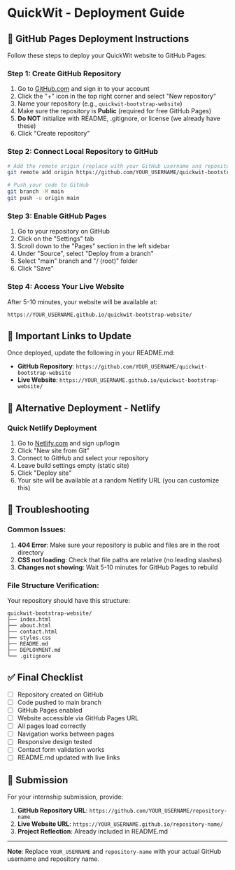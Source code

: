 # QuickWit - Deployment Guide

## 🚀 GitHub Pages Deployment Instructions

Follow these steps to deploy your QuickWit website to GitHub Pages:

### Step 1: Create GitHub Repository
1. Go to [GitHub.com](https://github.com) and sign in to your account
2. Click the "+" icon in the top right corner and select "New repository"
3. Name your repository (e.g., `quickwit-bootstrap-website`)
4. Make sure the repository is **Public** (required for free GitHub Pages)
5. **Do NOT** initialize with README, .gitignore, or license (we already have these)
6. Click "Create repository"

### Step 2: Connect Local Repository to GitHub
```bash
# Add the remote origin (replace with your GitHub username and repository name)
git remote add origin https://github.com/YOUR_USERNAME/quickwit-bootstrap-website.git

# Push your code to GitHub
git branch -M main
git push -u origin main
```

### Step 3: Enable GitHub Pages
1. Go to your repository on GitHub
2. Click on the "Settings" tab
3. Scroll down to the "Pages" section in the left sidebar
4. Under "Source", select "Deploy from a branch"
5. Select "main" branch and "/ (root)" folder
6. Click "Save"

### Step 4: Access Your Live Website
After 5-10 minutes, your website will be available at:
```
https://YOUR_USERNAME.github.io/quickwit-bootstrap-website/
```

## 🔗 Important Links to Update

Once deployed, update the following in your README.md:
- **GitHub Repository**: `https://github.com/YOUR_USERNAME/quickwit-bootstrap-website`
- **Live Website**: `https://YOUR_USERNAME.github.io/quickwit-bootstrap-website/`

## 📱 Alternative Deployment - Netlify

### Quick Netlify Deployment
1. Go to [Netlify.com](https://netlify.com) and sign up/login
2. Click "New site from Git"
3. Connect to GitHub and select your repository
4. Leave build settings empty (static site)
5. Click "Deploy site"
6. Your site will be available at a random Netlify URL (you can customize this)

## 🔧 Troubleshooting

### Common Issues:
1. **404 Error**: Make sure your repository is public and files are in the root directory
2. **CSS not loading**: Check that file paths are relative (no leading slashes)
3. **Changes not showing**: Wait 5-10 minutes for GitHub Pages to rebuild

### File Structure Verification:
Your repository should have this structure:
```
quickwit-bootstrap-website/
├── index.html
├── about.html
├── contact.html
├── styles.css
├── README.md
├── DEPLOYMENT.md
└── .gitignore
```

## ✅ Final Checklist

- [ ] Repository created on GitHub
- [ ] Code pushed to main branch  
- [ ] GitHub Pages enabled
- [ ] Website accessible via GitHub Pages URL
- [ ] All pages load correctly
- [ ] Navigation works between pages
- [ ] Responsive design tested
- [ ] Contact form validation works
- [ ] README.md updated with live links

## 🎉 Submission

For your internship submission, provide:
1. **GitHub Repository URL**: `https://github.com/YOUR_USERNAME/repository-name`
2. **Live Website URL**: `https://YOUR_USERNAME.github.io/repository-name/`
3. **Project Reflection**: Already included in README.md

---

**Note**: Replace `YOUR_USERNAME` and `repository-name` with your actual GitHub username and repository name.